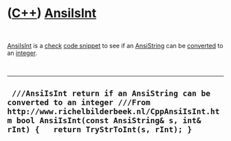 



 

 

 

 

 

([C++](Cpp.htm)) [AnsiIsInt](CppAnsiIsInt.htm)
==============================================

 

[AnsiIsInt](CppAnsiIsInt.htm) is a [check](CppCheck.htm) [code
snippet](CppCodeSnippets.htm) to see if an
[AnsiString](CppAnsiString.htm) can be [converted](CppConvert.htm) to an
[integer](CppInt.htm).

 

  ------------------------------------------------------------------------------------------------------------------------------------------------------------------------------------------------------------------
  ` ///AnsiIsInt return if an AnsiString can be converted to an integer ///From http://www.richelbilderbeek.nl/CppAnsiIsInt.htm bool AnsiIsInt(const AnsiString& s, int& rInt) {   return TryStrToInt(s, rInt); }`
  ------------------------------------------------------------------------------------------------------------------------------------------------------------------------------------------------------------------

 

 

 

 

 





 



